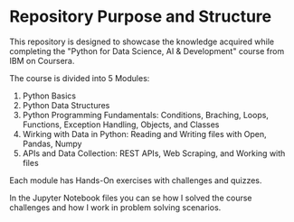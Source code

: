 # Repository Purpose and Structure

This repository is designed to showcase the knowledge acquired while completing the "Python for Data Science, AI & Development" course from IBM on Coursera.

The course is divided into 5 Modules:


1. Python Basics
2. Python Data Structures
3. Python Programming Fundamentals: Conditions, Braching, Loops, Functions, Exception Handling, Objects, and Classes
4. Wirking with Data in Python: Reading and Writing files with Open, Pandas, Numpy
5. APIs and Data Collection: REST APIs, Web Scraping, and Working with files

Each module has Hands-On exercises with challenges and quizzes.

In the Jupyter Notebook files you can se how I solved the course challenges and how I work in problem solving scenarios.


